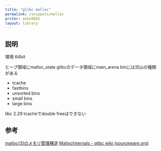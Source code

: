 ```yaml
---
title: "glibc malloc"
permalink: /snippets/malloc
writer: anko9801
layout: library
---
```


## 説明

環境
64bit

ヒープ領域にmalloc_state
glibcのデータ領域にmain_arena
binには沢山の種類がある
- tcache
- fastbins
- unsorted bins
- small bins
- large bins

libc 2.29
tcacheでdouble freeはできない

## 参考
[malloc(3)のメモリ管理構造](https://www.valinux.co.jp/technologylibrary/document/linux/malloc0001/)
[MallocInternals - glibc wiki (sourceware.org)](https://sourceware.org/glibc/wiki/MallocInternals)
